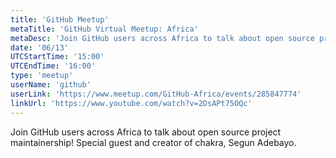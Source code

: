 ```yaml
---
title: 'GitHub Meetup'
metaTitle: 'GitHub Virtual Meetup: Africa'
metaDesc: 'Join GitHub users across Africa to talk about open source project maintainership!'
date: '06/13'
UTCStartTime: '15:00'
UTCEndTime: '16:00'
type: 'meetup'
userName: 'github'
userLink: 'https://www.meetup.com/GitHub-Africa/events/285847774'
linkUrl: 'https://www.youtube.com/watch?v=2DsAPt75OQc'
---
```


Join GitHub users across Africa to talk about open source project maintainership! Special guest and creator of chakra, Segun Adebayo.

